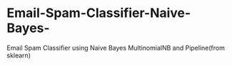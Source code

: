 # Email-Spam-Classifier-Naive-Bayes-
Email Spam Classifier using Naive Bayes MultinomialNB and Pipeline(from sklearn)
